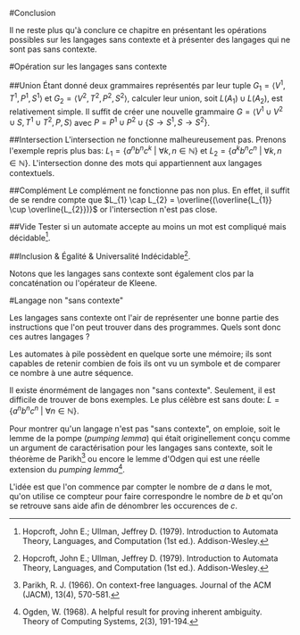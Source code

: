 #Conclusion

Il ne reste plus qu'à conclure ce chapitre en présentant les opérations possibles sur les langages sans contexte et à présenter des langages qui ne sont pas sans contexte.

#Opération sur les langages sans contexte

##Union
Étant donné deux grammaires représentés par leur tuple $G_{1} = \langle V^{1}, T^{1}, P^{1}, S^{1} \rangle$ et $G_{2} = \langle V^{2}, T^{2}, P^{2}, S^{2} \rangle$, calculer leur union, soit $L(A_{1}) \cup L(A_{2})$, est relativement simple. Il suffit de créer une nouvelle grammaire $G = \langle V^{1} \cup V^{2} \cup S, T^{1} \cup T^{2}, P, S \rangle$ avec $P = P^{1} \cup P^{2} \cup \{ S \rightarrow S^{1}, S \rightarrow S^{2} \}$.

##Intersection
L'intersection ne fonctionne malheureusement pas. Prenons l'exemple repris plus bas: $L_{1} = \{ a^{n}b^{n}c^{k} ~ | ~ \forall k, n \in \mathbb{N} \}$ et $L_{2} = \{ a^{k}b^{n}c^{n} ~ | ~ \forall k, n \in \mathbb{N} \}$. L'intersection donne des mots qui appartiennent aux langages contextuels.

##Complément
Le complément ne fonctionne pas non plus. En effet, il suffit de se rendre compte que $L_{1} \cap L_{2} = \overline{(\overline{L_{1}} \cup \overline{L_{2}})}$ or l'intersection n'est pas close.

##Vide
Tester si un automate accepte au moins un mot est compliqué mais décidable[^1].

##Inclusion & Égalité & Universalité
Indécidable[^1].

Notons que les langages sans contexte sont également clos par la concaténation ou l'opérateur de Kleene.

#Langage non "sans contexte"

Les langages sans contexte ont l'air de représenter une bonne partie des instructions que l'on peut trouver dans des programmes. Quels sont donc ces autres langages ?

Les automates à pile possèdent en quelque sorte une mémoire; ils sont capables de retenir combien de fois ils ont vu un symbole et de comparer ce nombre à une autre séquence.

Il existe énormément de langages non "sans contexte". Seulement, il est difficile de trouver de bons exemples. Le plus célèbre est sans doute: $L = \{ a^{n}b^{n}c^{n} ~ | ~ \forall n \in \mathbb{N} \}$.

Pour montrer qu'un langage n'est pas "sans contexte", on emploie, soit le lemme de la pompe (*pumping lemma*) qui était originellement conçu comme un argument de caractérisation pour les langages sans contexte, soit le théorème de Parikh[^2] ou encore le lemme d'Odgen qui est une réelle extension du *pumping lemma*[^3].

L'idée est que l'on commence par compter le nombre de $a$ dans le mot, qu'on utilise ce compteur pour faire correspondre le nombre de $b$ et qu'on se retrouve sans aide afin de dénombrer les occurences de $c$.

[^1]: Hopcroft, John E.; Ullman, Jeffrey D. (1979). Introduction to Automata Theory, Languages, and Computation (1st ed.). Addison-Wesley.
[^2]: Parikh, R. J. (1966). On context-free languages. Journal of the ACM (JACM), 13(4), 570-581.
[^3]: Ogden, W. (1968). A helpful result for proving inherent ambiguity. Theory of Computing Systems, 2(3), 191-194.